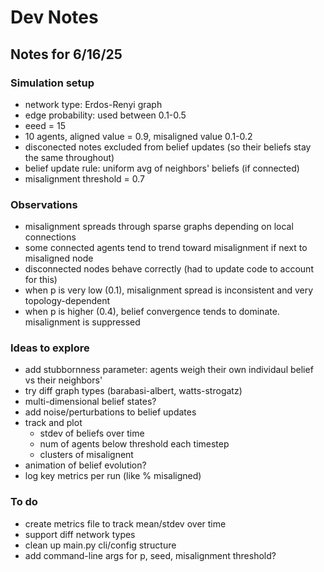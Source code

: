 # Dev Notes

## Notes for 6/16/25
### Simulation setup
- network type: Erdos-Renyi graph
- edge probability: used between 0.1-0.5
- eeed = 15
- 10 agents, aligned value = 0.9, misaligned value 0.1-0.2
- disconected notes excluded from belief updates (so their beliefs stay the same throughout)
- belief update rule: uniform avg of neighbors' beliefs (if connected)
- misalignment threshold = 0.7

### Observations
- misalignment spreads through sparse graphs depending on local connections
- some connected agents tend to trend toward misalignment if next to misaligned node
- disconnected nodes behave correctly (had to update code to account for this)
- when p is very low (0.1), misalignment spread is inconsistent and very topology-dependent
- when p is higher (0.4), belief convergence tends to dominate. misalignment is suppressed 

### Ideas to explore
- add stubbornness parameter: agents weigh their own individaul belief vs their neighbors'
- try diff graph types (barabasi-albert, watts-strogatz)
- multi-dimensional belief states?
- add noise/perturbations to belief updates
- track and plot
    - stdev of beliefs over time
    - num of agents below threshold each timestep
    - clusters of misalignent
- animation of belief evolution?
- log key metrics per run (like % misaligned)

### To do
- create metrics file to track mean/stdev over time
- support diff network types
- clean up main.py cli/config structure
- add command-line args for p, seed, misalignment threshold? 

